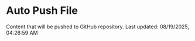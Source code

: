# Auto Push File

Content that will be pushed to GitHub repository.
Last updated: 08/19/2025, 04:26:59 AM